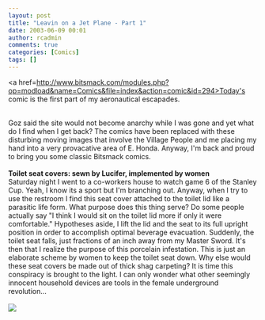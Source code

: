 ```yaml
---
layout: post
title: "Leavin on a Jet Plane - Part 1"
date: 2003-06-09 00:01
author: rcadmin
comments: true
categories: [Comics]
tags: []
---
```

<a href=http://www.bitsmack.com/modules.php?op=modload&name=Comics&file=index&action=comic&id=294>Today's comic</a> is the first part of my aeronautical escapades.
<br />

<br />
Goz said the site would not become anarchy while I was gone and yet what do I find when I get back? The comics have been replaced with these disturbing moving images that involve the Village People and me placing my hand into a very provacative area of E. Honda. Anyway, I'm back and proud to bring you some classic Bitsmack comics.
<br />

<br />
<b>Toilet seat covers: sewn by Lucifer, implemented by women</b>
<br />
Saturday night I went to a co-workers house to watch game 6 of the Stanley Cup. Yeah, I know its a sport but I'm branching out. Anyway, when I try to use the restroom I find this seat cover attached to the toilet lid like a parasitic life form. What purpose does this thing serve? Do some people actually say "I think I would sit on the toilet lid more if only it were comfortable." Hypotheses aside, I lift the lid and the seat to its full upright position in order to accomplish optimal beverage evacuation. Suddenly, the toilet seat falls, just fractions of an inch away from my Master Sword. It's then that I realize the purpose of this porcelain infestation. This is just an elaborate scheme by women to keep the toilet seat down. Why else would these seat covers be made out of thick shag carpeting? It is time this conspiracy is brought to the light. I can only wonder what other seemingly innocent household devices are tools in the female underground revolution...<Br><br><!--more--><img src='http://dl.bitsmack.com/comics/20030609.gif'   />

